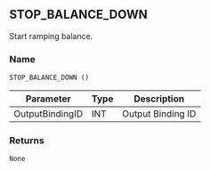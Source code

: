 ## STOP\_BALANCE\_DOWN

Start ramping balance.


### Name

`STOP_BALANCE_DOWN ()`


| Parameter       | Type | Description       |
| --------------- | ---- | ----------------- |
| OutputBindingID | INT  | Output Binding ID |


### Returns

`None`